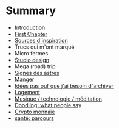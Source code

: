 # Summary

* [Introduction](README.md)
* [First Chapter](chapter1.md)
* [Sources d'inspiration](sources-dinspiration.md)
* Trucs qui m'ont marqué
* Micro fermes
* [Studio design](studio-design.md)
* Mega \(road\) trip
* [Signes des astres](signes-des-astres.md)
* [Manger](manger.md)
* [Idées pas ouf que j'ai besoin d'archiver](idees-pas-ouf-que-jai-besoin-darchiver.md)
* [Logement](logement.md)
* [Musique / technologie / méditation](musique-technologie-meditation.md)
* [Doodling: what people say](doodling-what-people-say.md)
* [Crypto monnaie](crypto-monnaie.md)
* [santé: parcours](sante-parcours.md)

